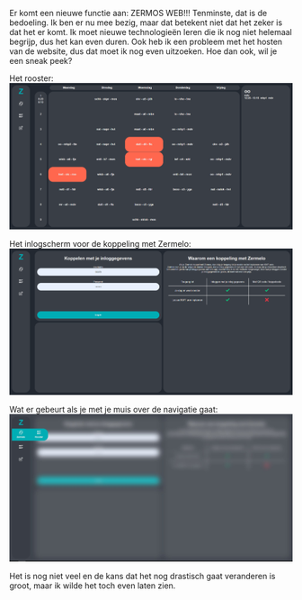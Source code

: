 Er komt een nieuwe functie aan: ZERMOS WEB!!! Tenminste, dat is de bedoeling. Ik ben er nu mee bezig, maar dat betekent niet dat het zeker is dat het er komt. Ik moet nieuwe technologieën leren die ik nog niet helemaal begrijp, dus het kan even duren. Ook heb ik een probleem met het hosten van de website, dus dat moet ik nog even uitzoeken. Hoe dan ook, wil je een sneak peek?

Het rooster:
![Sneakpeek - ZERMOS WEB - 3.png](images%2FSneakpeek%20-%20ZERMOS%20WEB%20-%203.png)

Het inlogscherm voor de koppeling met Zermelo:
![Sneakpeek - ZERMOS WEB - 5.png](images%2FSneakpeek%20-%20ZERMOS%20WEB%20-%205.png)

Wat er gebeurt als je met je muis over de navigatie gaat:
![Sneakpeek - ZERMOS WEB - 4.jpg](images%2FSneakpeek%20-%20ZERMOS%20WEB%20-%204.jpg)

Het is nog niet veel en de kans dat het nog drastisch gaat veranderen is groot, maar ik wilde het toch even laten zien.